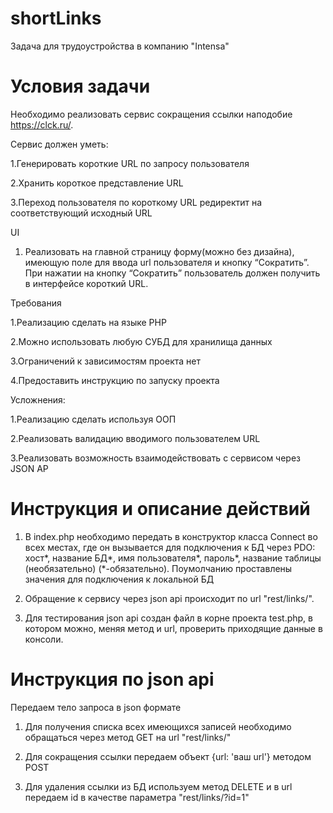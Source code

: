 # shortLinks
Задача для трудоустройства в компанию "Intensa"
# Условия задачи
Необходимо реализовать сервис сокращения ссылки наподобие https://clck.ru/.

Сервис должен уметь:

1.Генерировать короткие URL по запросу пользователя

2.Хранить короткое представление URL

3.Переход пользователя по короткому URL редиректит на соответствующий исходный URL

UI

1. Реализовать на главной страницу форму(можно без дизайна), имеющую поле для ввода url пользователя и кнопку “Сократить”. При нажатии на кнопку “Сократить” пользователь должен получить в интерфейсе короткий URL.

Требования

1.Реализацию сделать на языке PHP

2.Можно использовать любую СУБД для хранилища данных

3.Ограничений к зависимостям проекта нет

4.Предоставить инструкцию по запуску проекта

Усложнения:

1.Реализацию сделать используя ООП

2.Реализовать валидацию вводимого пользователем URL

3.Реализовать возможность взаимодействовать с сервисом через JSON AP

# Инструкция и описание действий
1. В index.php необходимо передать в конструктор класса Connect во всех местах, где он вызывается для подключения к БД через PDO:
	хост*, название БД*, имя пользователя*, пароль*, название таблицы (необязательно) (*-обязательно).
  Поумолчанию проставлены значения для подключения к локальной БД
  
2. Обращение к сервису через json api происходит по url "rest/links/". 

3. Для тестирования json api создан файл в корне проекта test.php, в котором можно, меняя метод и url, проверить приходящие данные в консоли.

# Инструкция по json api

Передаем тело запроса в json формате

1. Для получения списка всех имеющихся записей необходимо обращаться через метод GET на url "rest/links/"

2. Для сокращения ссылки передаем объект {url: 'ваш url'} методом POST

3. Для удаления ссылки из БД используем метод DELETE и в url передаем id в качестве параметра "rest/links/?id=1"

